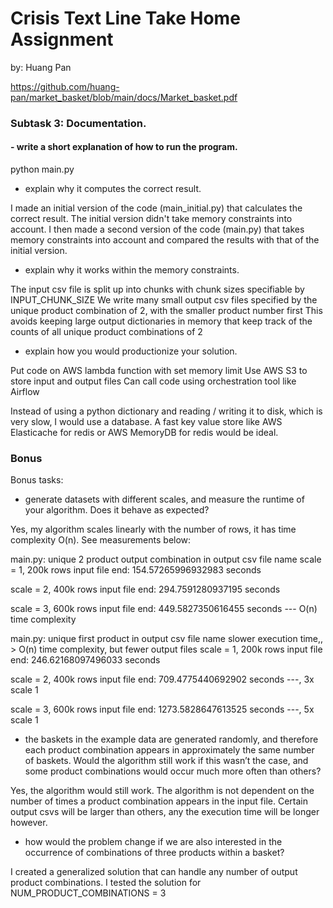 # Crisis Text Line Take Home Assignment
by: Huang Pan

https://github.com/huang-pan/market_basket/blob/main/docs/Market_basket.pdf

### Subtask 3: Documentation.

#### - write a short explanation of how to run the program.

python main.py

- explain why it computes the correct result.

I made an initial version of the code (main_initial.py) that calculates the correct result. The initial version didn't take memory constraints into account.
I then made a second version of the code (main.py) that takes memory constraints into account and compared the results with that of the initial version.

- explain why it works within the memory constraints.

The input csv file is split up into chunks with chunk sizes specifiable by INPUT_CHUNK_SIZE
We write many small output csv files specified by the unique product combination of 2, with the smaller product number first 
   This avoids keeping large output dictionaries in memory that keep track of the counts of all unique product combinations of 2

- explain how you would productionize your solution.

Put code on AWS lambda function with set memory limit
Use AWS S3 to store input and output files
Can call code using orchestration tool like Airflow

Instead of using a python dictionary and reading / writing it to disk, which is very slow, I would use a database.
   A fast key value store like AWS Elasticache for redis or AWS MemoryDB for redis would be ideal.

### Bonus

Bonus tasks:

- generate datasets with different scales, and measure the runtime of your algorithm.
Does it behave as expected?

Yes, my algorithm scales linearly with the number of rows, it has time complexity O(n). See measurements below:

main.py: unique 2 product output combination in output csv file name
scale = 1, 200k rows input file
end: 154.57265996932983 seconds

scale = 2, 400k rows input file
end: 294.7591280937195 seconds

scale = 3, 600k rows input file
end: 449.5827350616455 seconds --- O(n) time complexity

main.py: unique first product in output csv file name
         slower execution time,, > O(n) time complexity, but fewer output files
scale = 1, 200k rows input file
end: 246.62168097496033 seconds

scale = 2, 400k rows input file
end: 709.4775440692902 seconds ---, 3x scale 1

scale = 3, 600k rows input file
end: 1273.5828647613525 seconds ---, 5x scale 1

- the baskets in the example data are generated randomly, and therefore each product
combination appears in approximately the same number of baskets. Would the algorithm
still work if this wasn’t the case, and some product combinations would occur much more
often than others?

Yes, the algorithm would still work. The algorithm is not dependent on the number of times 
a product combination appears in the input file. Certain output csvs will be larger than others,
any the execution time will be longer however.

- how would the problem change if we are also interested in the occurrence of
combinations of three products within a basket?

I created a generalized solution that can handle any number of output product combinations.
I tested the solution for NUM_PRODUCT_COMBINATIONS = 3
